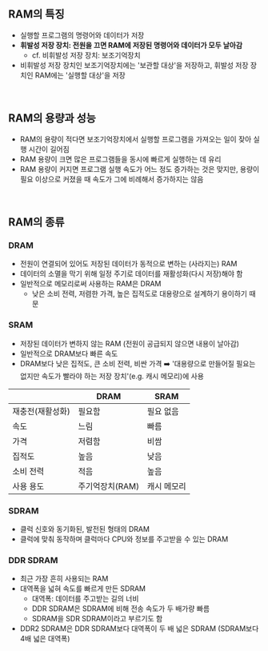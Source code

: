 ## RAM의 특징
- 실행할 프로그램의 명령어와 데이터가 저장
- **휘발성 저장 장치: 전원을 끄면 RAM에 저장된 명령어와 데이터가 모두 날아감**
  - cf. 비휘발성 저장 장치: 보조기억장치
- 비휘발성 저장 장치인 보조기억장치에는 '보관할 대상'을 저장하고, 휘발성 저장 장치인 RAM에는 '실행할 대상'을 저장
<br/>

## RAM의 용량과 성능
- RAM의 용량이 적다면 보조기억장치에서 실행할 프로그램을 가져오는 일이 잦아 실행 시간이 길어짐
- RAM 용량이 크면 많은 프로그램들을 동시에 빠르게 실행하는 데 유리
- RAM 용량이 커지면 프로그램 실행 속도가 어느 정도 증가하는 것은 맞지만, 용량이 필요 이상으로 커졌을 때 속도가 그에 비례해서 증가하지는 않음
<br/>

## RAM의 종류
### DRAM
- 전원이 연결되어 있어도 저장된 데이터가 동적으로 변하는 (사라지는) RAM
- 데이터의 소멸을 막기 위해 일정 주기로 데이터를 재활성화(다시 저장)해야 함
- 일반적으로 메모리로써 사용하는 RAM은 DRAM
  - 낮은 소비 전력, 저렴한 가격, 높은 집적도로 대용량으로 설계하기 용이하기 때문
### SRAM
- 저장된 데이터가 변하지 않는 RAM (전원이 공급되지 않으면 내용이 날아감)
- 일반적으로 DRAM보다 빠른 속도
- DRAM보다 낮은 집적도, 큰 소비 전력, 비싼 가격 ➡️ '대용량으로 만들어질 필요는 없지만 속도가 빨라야 하는 저장 장치'(e.g. 캐시 메모리)에 사용

||DRAM|SRAM|
|---|---|---|
|재충전(재활성화)|필요함|필요 없음|
|속도|느림|빠름|
|가격|저렴함|비쌈|
|집적도|높음|낮음|
|소비 전력|적음|높음|
|사용 용도|주기억장치(RAM)|캐시 메모리|

### SDRAM
- 클럭 신호와 동기화된, 발전된 형태의 DRAM
- 클럭에 맞춰 동작하며 클럭마다 CPU와 정보를 주고받을 수 있는 DRAM
### DDR SDRAM
- 최근 가장 흔히 사용되는 RAM
- 대역폭을 넓혀 속도를 빠르게 만든 SDRAM
  - 대역폭: 데이터를 주고받는 길의 너비
  - DDR SDRAM은 SDRAM에 비해 전송 속도가 두 배가량 빠름
  - SDRAM을 SDR SDRAM이라고 부르기도 함
- DDR2 SDRAM은 DDR SDRAM보다 대역폭이 두 배 넓은 SDRAM (SDRAM보다 4배 넓은 대역폭)
